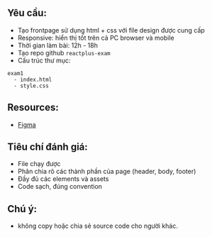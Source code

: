 ## Yêu cầu:
- Tạo frontpage sử dụng html + css với file design được cung cấp
- Responsive: hiển thị tốt trên cả PC browser và mobile
- Thời gian làm bài: 12h - 18h
- Tạo repo github `reactplus-exam`
- Cấu trúc thư mục:

```
exam1
  - index.html
  - style.css
```

## Resources:
- [Figma](https://www.figma.com/file/fuFLPfRglj9mB1RgFV7tUe/Example1?node-id=0%3A88)

## Tiêu chí đánh giá:
- File chạy được
- Phân chia rõ các thành phần của page (header, body, footer)
- Đầy đủ các elements và assets
- Code sạch, đúng convention

## Chú ý:
- không copy hoặc chia sẻ source code cho người khác.
